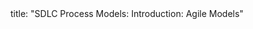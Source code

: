 <frontmatter>
title: "SDLC Process Models: Introduction: Agile Models"
</frontmatter>

<include src="index-body.md" boilerplate />
